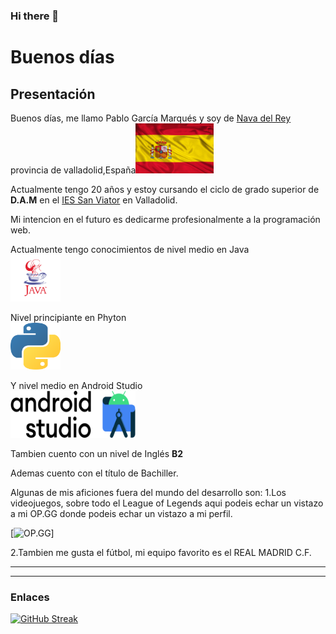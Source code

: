 ### Hi there 👋

<!--
**PabloGarciaMarques/PabloGarciaMarques** is a ✨ _special_ ✨ repository because its `README.md` (this file) appears on your GitHub profile.

Here are some ideas to get you started:

- 🔭 I’m currently working on ...
- 🌱 I’m currently learning ...
- 👯 I’m looking to collaborate on ...
- 🤔 I’m looking for help with ...
- 💬 Ask me about ...
- 📫 How to reach me: ...
- 😄 Pronouns: ...
- ⚡ Fun fact: ...
-->


  # Buenos días
  
  ## Presentación
  
  Buenos días, me llamo Pablo García Marqués y soy de [Nava del Rey](https://es.wikipedia.org/wiki/Nava_del_Rey) provincia de valladolid,España<img src="https://github.com/PabloGarciaMarques/PabloGarciaMarques/blob/main/spanish-flag-14.gif" width="125" height="80"/>
  
Actualmente tengo 20 años y estoy cursando el ciclo de grado superior de **D.A.M** en el [IES San Viator](https://www.sanviatorvalladolid.com/) en Valladolid.

Mi intencion en el futuro es dedicarme profesionalmente a la programación web.

Actualmente tengo conocimientos de nivel medio en Java  
<img src="https://github.com/PabloGarciaMarques/PabloGarciaMarques/blob/main/java-logo.jpg" width="80" height="75"/>

Nivel principiante en Phyton   
<img src="https://github.com/PabloGarciaMarques/PabloGarciaMarques/blob/main/1200px-Python-logo-notext.svg.png" width="80" height="75"/>


Y nivel medio en Android Studio  
<img src="https://github.com/PabloGarciaMarques/PabloGarciaMarques/blob/main/Android_Studio_Trademark.svg.png" width="200" height="75"/>


Tambien cuento con un nivel de Inglés **B2**

Ademas cuento con el título de Bachiller.


Algunas de mis aficiones fuera del mundo del desarrollo son: 
1.Los videojuegos, sobre todo el League of Legends aqui podeis echar un vistazo a mi OP.GG donde podeis echar un vistazo a mi perfil.

[![OP.GG](https://euw.op.gg/summoners/euw/PJun10r)]

2.Tambien me gusta el fútbol, mi equipo favorito es el REAL MADRID C.F.



***

---

### Enlaces

[![GitHub Streak](http://github-readme-streak-stats.herokuapp.com?user=PabloGarciaMarques&date_format=M%20j%5B%2C%20Y%5D)](https://git.io/streak-stats)


